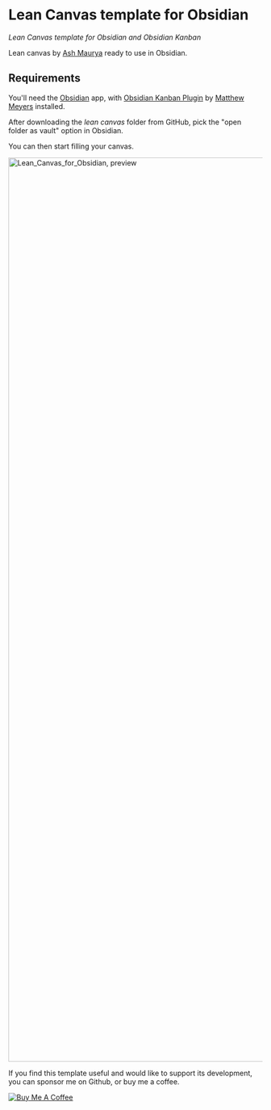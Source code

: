 # Lean Canvas template for Obsidian
*Lean Canvas template for Obsidian and Obsidian Kanban*

Lean canvas by [Ash Maurya](https://blog.leanstack.com/what-is-the-right-fill-order-for-a-lean-canvas/) ready to use in Obsidian.

## Requirements

You'll need the [Obsidian](https://obsidian.md) app, with [Obsidian Kanban Plugin](https://publish.obsidian.md/kanban/Obsidian+Kanban+Plugin) by [Matthew Meyers](https://github.com/mgmeyers) installed.

After downloading the *lean canvas* folder from GitHub, pick the "open folder as vault" option in Obsidian.

You can then start filling your canvas.

<img width="1792" alt="Lean_Canvas_for_Obsidian, preview" src="https://github.com/YJPL/lean-canvas-for-obsidian/assets/26725821/3d8abe39-bf09-41e7-b03d-10be38e919d8">


If you find this template useful and would like to support its development, you can sponsor me on Github, or buy me a coffee.

<a href="https://www.buymeacoffee.com/alternatyves/" target="_blank"><img src="https://www.buymeacoffee.com/assets/img/custom_images/orange_img.png" alt="Buy Me A Coffee" style="height: auto !important;width: auto !important;" ></a>
